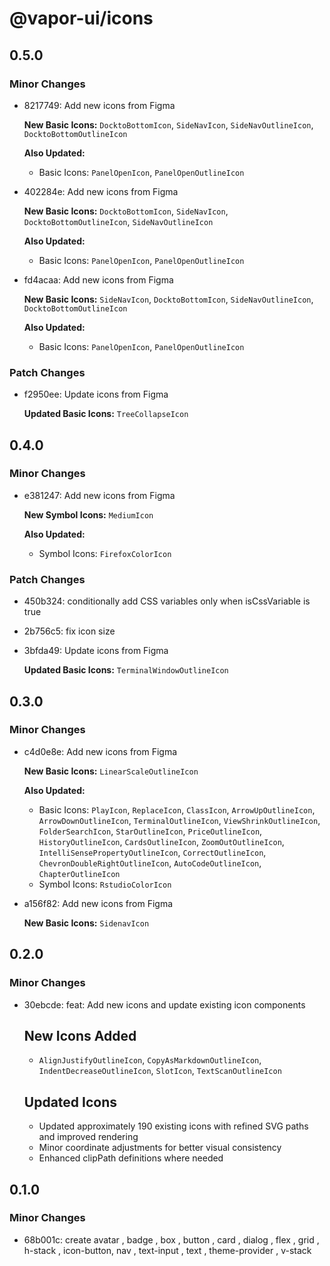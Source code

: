 # @vapor-ui/icons

## 0.5.0

### Minor Changes

- 8217749: Add new icons from Figma

    **New Basic Icons:** `DocktoBottomIcon`, `SideNavIcon`, `SideNavOutlineIcon`, `DocktoBottomOutlineIcon`

    **Also Updated:**
    - Basic Icons: `PanelOpenIcon`, `PanelOpenOutlineIcon`

- 402284e: Add new icons from Figma

    **New Basic Icons:** `DocktoBottomIcon`, `SideNavIcon`, `DocktoBottomOutlineIcon`, `SideNavOutlineIcon`

    **Also Updated:**
    - Basic Icons: `PanelOpenIcon`, `PanelOpenOutlineIcon`

- fd4acaa: Add new icons from Figma

    **New Basic Icons:** `SideNavIcon`, `DocktoBottomIcon`, `SideNavOutlineIcon`, `DocktoBottomOutlineIcon`

    **Also Updated:**
    - Basic Icons: `PanelOpenIcon`, `PanelOpenOutlineIcon`

### Patch Changes

- f2950ee: Update icons from Figma

    **Updated Basic Icons:** `TreeCollapseIcon`

## 0.4.0

### Minor Changes

- e381247: Add new icons from Figma

    **New Symbol Icons:** `MediumIcon`

    **Also Updated:**
    - Symbol Icons: `FirefoxColorIcon`

### Patch Changes

- 450b324: conditionally add CSS variables only when isCssVariable is true
- 2b756c5: fix icon size
- 3bfda49: Update icons from Figma

    **Updated Basic Icons:** `TerminalWindowOutlineIcon`

## 0.3.0

### Minor Changes

- c4d0e8e: Add new icons from Figma

    **New Basic Icons:** `LinearScaleOutlineIcon`

    **Also Updated:**
    - Basic Icons: `PlayIcon`, `ReplaceIcon`, `ClassIcon`, `ArrowUpOutlineIcon`, `ArrowDownOutlineIcon`, `TerminalOutlineIcon`, `ViewShrinkOutlineIcon`, `FolderSearchIcon`, `StarOutlineIcon`, `PriceOutlineIcon`, `HistoryOutlineIcon`, `CardsOutlineIcon`, `ZoomOutOutlineIcon`, `IntelliSensePropertyOutlineIcon`, `CorrectOutlineIcon`, `ChevronDoubleRightOutlineIcon`, `AutoCodeOutlineIcon`, `ChapterOutlineIcon`
    - Symbol Icons: `RstudioColorIcon`

- a156f82: Add new icons from Figma

    **New Basic Icons:** `SidenavIcon`

## 0.2.0

### Minor Changes

- 30ebcde: feat: Add new icons and update existing icon components

    ## New Icons Added
    - `AlignJustifyOutlineIcon`, `CopyAsMarkdownOutlineIcon`, `IndentDecreaseOutlineIcon`, `SlotIcon`, `TextScanOutlineIcon`

    ## Updated Icons
    - Updated approximately 190 existing icons with refined SVG paths and improved rendering
    - Minor coordinate adjustments for better visual consistency
    - Enhanced clipPath definitions where needed

## 0.1.0

### Minor Changes

- 68b001c: create avatar , badge , box , button , card , dialog , flex , grid , h-stack , icon-button, nav , text-input , text , theme-provider , v-stack
